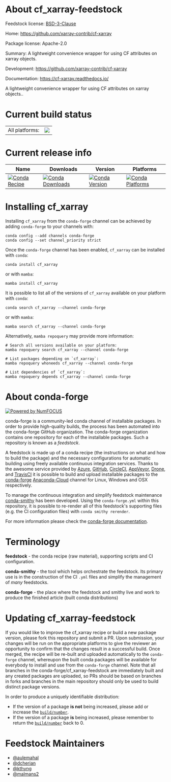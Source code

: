 About cf_xarray-feedstock
=========================

Feedstock license: [BSD-3-Clause](https://github.com/conda-forge/cf_xarray-feedstock/blob/main/LICENSE.txt)

Home: https://github.com/xarray-contrib/cf-xarray

Package license: Apache-2.0

Summary: A lightweight convenience wrapper for using CF attributes on xarray objects.

Development: https://github.com/xarray-contrib/cf-xarray

Documentation: https://cf-xarray.readthedocs.io/

A lightweight convenience wrapper for using CF attributes on xarray objects..


Current build status
====================


<table><tr><td>All platforms:</td>
    <td>
      <a href="https://dev.azure.com/conda-forge/feedstock-builds/_build/latest?definitionId=10377&branchName=main">
        <img src="https://dev.azure.com/conda-forge/feedstock-builds/_apis/build/status/cf_xarray-feedstock?branchName=main">
      </a>
    </td>
  </tr>
</table>

Current release info
====================

| Name | Downloads | Version | Platforms |
| --- | --- | --- | --- |
| [![Conda Recipe](https://img.shields.io/badge/recipe-cf_xarray-green.svg)](https://anaconda.org/conda-forge/cf_xarray) | [![Conda Downloads](https://img.shields.io/conda/dn/conda-forge/cf_xarray.svg)](https://anaconda.org/conda-forge/cf_xarray) | [![Conda Version](https://img.shields.io/conda/vn/conda-forge/cf_xarray.svg)](https://anaconda.org/conda-forge/cf_xarray) | [![Conda Platforms](https://img.shields.io/conda/pn/conda-forge/cf_xarray.svg)](https://anaconda.org/conda-forge/cf_xarray) |

Installing cf_xarray
====================

Installing `cf_xarray` from the `conda-forge` channel can be achieved by adding `conda-forge` to your channels with:

```
conda config --add channels conda-forge
conda config --set channel_priority strict
```

Once the `conda-forge` channel has been enabled, `cf_xarray` can be installed with `conda`:

```
conda install cf_xarray
```

or with `mamba`:

```
mamba install cf_xarray
```

It is possible to list all of the versions of `cf_xarray` available on your platform with `conda`:

```
conda search cf_xarray --channel conda-forge
```

or with `mamba`:

```
mamba search cf_xarray --channel conda-forge
```

Alternatively, `mamba repoquery` may provide more information:

```
# Search all versions available on your platform:
mamba repoquery search cf_xarray --channel conda-forge

# List packages depending on `cf_xarray`:
mamba repoquery whoneeds cf_xarray --channel conda-forge

# List dependencies of `cf_xarray`:
mamba repoquery depends cf_xarray --channel conda-forge
```


About conda-forge
=================

[![Powered by
NumFOCUS](https://img.shields.io/badge/powered%20by-NumFOCUS-orange.svg?style=flat&colorA=E1523D&colorB=007D8A)](https://numfocus.org)

conda-forge is a community-led conda channel of installable packages.
In order to provide high-quality builds, the process has been automated into the
conda-forge GitHub organization. The conda-forge organization contains one repository
for each of the installable packages. Such a repository is known as a *feedstock*.

A feedstock is made up of a conda recipe (the instructions on what and how to build
the package) and the necessary configurations for automatic building using freely
available continuous integration services. Thanks to the awesome service provided by
[Azure](https://azure.microsoft.com/en-us/services/devops/), [GitHub](https://github.com/),
[CircleCI](https://circleci.com/), [AppVeyor](https://www.appveyor.com/),
[Drone](https://cloud.drone.io/welcome), and [TravisCI](https://travis-ci.com/)
it is possible to build and upload installable packages to the
[conda-forge](https://anaconda.org/conda-forge) [Anaconda-Cloud](https://anaconda.org/)
channel for Linux, Windows and OSX respectively.

To manage the continuous integration and simplify feedstock maintenance
[conda-smithy](https://github.com/conda-forge/conda-smithy) has been developed.
Using the ``conda-forge.yml`` within this repository, it is possible to re-render all of
this feedstock's supporting files (e.g. the CI configuration files) with ``conda smithy rerender``.

For more information please check the [conda-forge documentation](https://conda-forge.org/docs/).

Terminology
===========

**feedstock** - the conda recipe (raw material), supporting scripts and CI configuration.

**conda-smithy** - the tool which helps orchestrate the feedstock.
                   Its primary use is in the construction of the CI ``.yml`` files
                   and simplify the management of *many* feedstocks.

**conda-forge** - the place where the feedstock and smithy live and work to
                  produce the finished article (built conda distributions)


Updating cf_xarray-feedstock
============================

If you would like to improve the cf_xarray recipe or build a new
package version, please fork this repository and submit a PR. Upon submission,
your changes will be run on the appropriate platforms to give the reviewer an
opportunity to confirm that the changes result in a successful build. Once
merged, the recipe will be re-built and uploaded automatically to the
`conda-forge` channel, whereupon the built conda packages will be available for
everybody to install and use from the `conda-forge` channel.
Note that all branches in the conda-forge/cf_xarray-feedstock are
immediately built and any created packages are uploaded, so PRs should be based
on branches in forks and branches in the main repository should only be used to
build distinct package versions.

In order to produce a uniquely identifiable distribution:
 * If the version of a package **is not** being increased, please add or increase
   the [``build/number``](https://docs.conda.io/projects/conda-build/en/latest/resources/define-metadata.html#build-number-and-string).
 * If the version of a package **is** being increased, please remember to return
   the [``build/number``](https://docs.conda.io/projects/conda-build/en/latest/resources/define-metadata.html#build-number-and-string)
   back to 0.

Feedstock Maintainers
=====================

* [@aulemahal](https://github.com/aulemahal/)
* [@dcherian](https://github.com/dcherian/)
* [@kthyng](https://github.com/kthyng/)
* [@malmans2](https://github.com/malmans2/)


